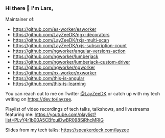 ### Hi there 👋 I'm Lars,

Maintainer of:
- https://github.com/es-worker/esworker
- https://github.com/LayZeeDK/ngx-decorators
- https://github.com/LayZeeDK/rxjs-multi-scan
- https://github.com/LayZeeDK/rxjs-subscription-count
- https://github.com/ngworker/angular-versions-action
- https://github.com/ngworker/lumberjack
- https://github.com/ngworker/lumberjack-custom-driver
- https://github.com/ngworker/ngworker
- https://github.com/nx-worker/nxworker
- https://github.com/this-is-angular
- https://github.com/this-is-learning

You can reach out to me on Twitter [@LayZeeDK](https://twitter.com/LayZeeDK) or catch up with my tech writing on https://dev.to/layzee.

Playlist of video recordings of tech talks, talkshows, and livestreams featuring me:
https://youtube.com/playlist?list=PLyY4r1b00A5CBfouiDwBR098SiRhcMRIG

Slides from my tech talks: https://speakerdeck.com/layzee
